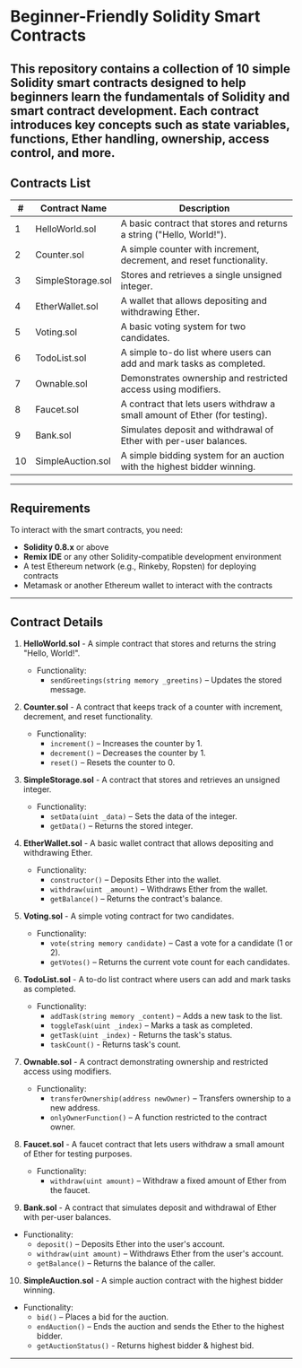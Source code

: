 # Beginner-Friendly Solidity Smart Contracts

This repository contains a collection of 10 simple Solidity smart contracts designed to help beginners learn the fundamentals of Solidity and smart contract development. Each contract introduces key concepts such as state variables, functions, Ether handling, ownership, access control, and more.
---

## Contracts List

| #  | Contract Name     | Description                                                                |
| -- | ----------------- | -------------------------------------------------------------------------- |
| 1  | HelloWorld.sol    | A basic contract that stores and returns a string ("Hello, World!").       |
| 2  | Counter.sol       | A simple counter with increment, decrement, and reset functionality.       |
| 3  | SimpleStorage.sol | Stores and retrieves a single unsigned integer.                            |
| 4  | EtherWallet.sol   | A wallet that allows depositing and withdrawing Ether.                     |
| 5  | Voting.sol        | A basic voting system for two candidates.                                  |
| 6  | TodoList.sol      | A simple to-do list where users can add and mark tasks as completed.       |
| 7  | Ownable.sol       | Demonstrates ownership and restricted access using modifiers.              |
| 8  | Faucet.sol        | A contract that lets users withdraw a small amount of Ether (for testing). |
| 9  | Bank.sol          | Simulates deposit and withdrawal of Ether with per-user balances.          |
| 10 | SimpleAuction.sol | A simple bidding system for an auction with the highest bidder winning.    |
---

## Requirements

To interact with the smart contracts, you need:

- **Solidity 0.8.x** or above
- **Remix IDE** or any other Solidity-compatible development environment
- A test Ethereum network (e.g., Rinkeby, Ropsten) for deploying contracts
- Metamask or another Ethereum wallet to interact with the contracts
---

## Contract Details

1. **HelloWorld.sol** - 
   A simple contract that stores and returns the string "Hello, World!".
   - Functionality:
      - `sendGreetings(string memory _greetins)` – Updates the stored message.

2. **Counter.sol** - 
   A contract that keeps track of a counter with increment, decrement, and
   reset functionality.
   - Functionality:
      - `increment()` – Increases the counter by 1.
      - `decrement()` – Decreases the counter by 1.
      - `reset()` – Resets the counter to 0.

3. **SimpleStorage.sol** - 
   A contract that stores and retrieves an unsigned integer.
   - Functionality:
      - `setData(uint _data)` – Sets the data of the integer.
      - `getData()` – Returns the stored integer.

4. **EtherWallet.sol** - 
   A basic wallet contract that allows depositing and withdrawing Ether.
   - Functionality:
      - `constructor()` – Deposits Ether into the wallet.
      - `withdraw(uint _amount)` – Withdraws Ether from the wallet.
      - `getBalance()` – Returns the contract's balance.

5. **Voting.sol** - 
   A simple voting contract for two candidates.
   - Functionality:
      - `vote(string memory candidate)` – Cast a vote for a candidate (1 or 2).
      - `getVotes()` – Returns the current vote count for each candidates.

6. **TodoList.sol** - 
   A to-do list contract where users can add and mark tasks as completed.
   - Functionality:
      - `addTask(string memory _content)` – Adds a new task to the list.
      - `toggleTask(uint _index)` – Marks a task as completed.
      - `getTask(uint _index)` - Returns the task's status.
      - `taskCount()` - Returns task's count.

7. **Ownable.sol** - 
   A contract demonstrating ownership and restricted access using modifiers.
   - Functionality:
      - `transferOwnership(address newOwner)` – Transfers ownership to a new address.
      - `onlyOwnerFunction()` – A function restricted to the contract owner.
    
8. **Faucet.sol** - 
   A faucet contract that lets users withdraw a small amount of Ether for testing purposes.
   - Functionality:
      - `withdraw(uint amount)` – Withdraw a fixed amount of Ether from the faucet.

9. **Bank.sol** - 
A contract that simulates deposit and withdrawal of Ether with per-user balances.
- Functionality:
   - `deposit()` – Deposits Ether into the user's account.
   - `withdraw(uint amount)` – Withdraws Ether from the user's account.
   - `getBalance()` – Returns the balance of the caller.

10. **SimpleAuction.sol** - 
A simple auction contract with the highest bidder winning.
- Functionality:
   - `bid()` – Places a bid for the auction.
   - `endAuction()` – Ends the auction and sends the Ether to the highest bidder.
   - `getAuctionStatus()` - Returns highest bidder & highest bid.
---
